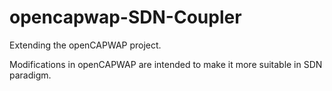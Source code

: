# opencapwap-SDN-Coupler
Extending the openCAPWAP project. 

Modifications in openCAPWAP are intended to make it more suitable in SDN paradigm.
